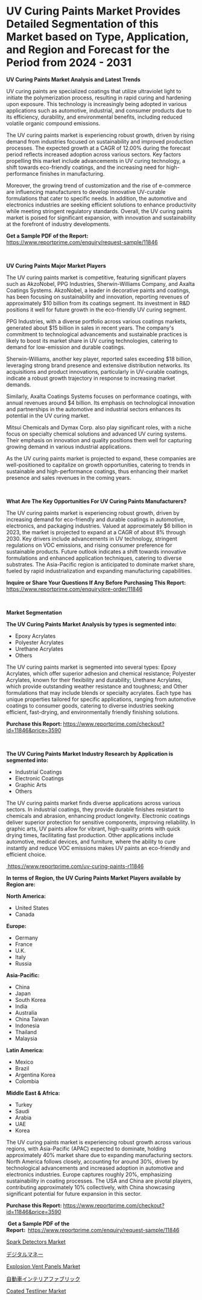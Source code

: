 <p><h1>UV Curing Paints Market Provides Detailed Segmentation of this Market based on Type, Application, and Region and Forecast for the Period from 2024 - 2031</h1></p><p><strong>UV Curing Paints Market Analysis and Latest Trends</strong></p>
<p><p>UV curing paints are specialized coatings that utilize ultraviolet light to initiate the polymerization process, resulting in rapid curing and hardening upon exposure. This technology is increasingly being adopted in various applications such as automotive, industrial, and consumer products due to its efficiency, durability, and environmental benefits, including reduced volatile organic compound emissions.</p><p>The UV curing paints market is experiencing robust growth, driven by rising demand from industries focused on sustainability and improved production processes. The expected growth at a CAGR of 12.00% during the forecast period reflects increased adoption across various sectors. Key factors propelling this market include advancements in UV curing technology, a shift towards eco-friendly coatings, and the increasing need for high-performance finishes in manufacturing.</p><p>Moreover, the growing trend of customization and the rise of e-commerce are influencing manufacturers to develop innovative UV-curable formulations that cater to specific needs. In addition, the automotive and electronics industries are seeking efficient solutions to enhance productivity while meeting stringent regulatory standards. Overall, the UV curing paints market is poised for significant expansion, with innovation and sustainability at the forefront of industry developments.</p></p>
<p><strong>Get a Sample PDF of the Report:&nbsp;</strong> <a href="https://www.reportprime.com/enquiry/request-sample/11846">https://www.reportprime.com/enquiry/request-sample/11846</a></p>
<p>&nbsp;</p>
<p><strong>UV Curing Paints Major Market Players</strong></p>
<p><p>The UV curing paints market is competitive, featuring significant players such as AkzoNobel, PPG Industries, Sherwin-Williams Company, and Axalta Coatings Systems. AkzoNobel, a leader in decorative paints and coatings, has been focusing on sustainability and innovation, reporting revenues of approximately $10 billion from its coatings segment. Its investment in R&D positions it well for future growth in the eco-friendly UV curing segment. </p><p>PPG Industries, with a diverse portfolio across various coatings markets, generated about $15 billion in sales in recent years. The company's commitment to technological advancements and sustainable practices is likely to boost its market share in UV curing technologies, catering to demand for low-emission and durable coatings. </p><p>Sherwin-Williams, another key player, reported sales exceeding $18 billion, leveraging strong brand presence and extensive distribution networks. Its acquisitions and product innovations, particularly in UV-curable coatings, indicate a robust growth trajectory in response to increasing market demands.</p><p>Similarly, Axalta Coatings Systems focuses on performance coatings, with annual revenues around $4 billion. Its emphasis on technological innovation and partnerships in the automotive and industrial sectors enhances its potential in the UV curing market.</p><p>Mitsui Chemicals and Dymax Corp. also play significant roles, with a niche focus on specialty chemical solutions and advanced UV curing systems. Their emphasis on innovation and quality positions them well for capturing growing demand in various industrial applications.</p><p>As the UV curing paints market is projected to expand, these companies are well-positioned to capitalize on growth opportunities, catering to trends in sustainable and high-performance coatings, thus enhancing their market presence and sales revenues in the coming years.</p></p>
<p>&nbsp;</p>
<p><strong>What Are The Key Opportunities For UV Curing Paints Manufacturers?</strong></p>
<p><p>The UV curing paints market is experiencing robust growth, driven by increasing demand for eco-friendly and durable coatings in automotive, electronics, and packaging industries. Valued at approximately $6 billion in 2023, the market is projected to expand at a CAGR of about 8% through 2030. Key drivers include advancements in UV technology, stringent regulations on VOC emissions, and rising consumer preference for sustainable products. Future outlook indicates a shift towards innovative formulations and enhanced application techniques, catering to diverse substrates. The Asia-Pacific region is anticipated to dominate market share, fueled by rapid industrialization and expanding manufacturing capabilities.</p></p>
<p><strong>Inquire or Share Your Questions If Any Before Purchasing This Report:</strong> <a href="https://www.reportprime.com/enquiry/pre-order/11846">https://www.reportprime.com/enquiry/pre-order/11846</a></p>
<p>&nbsp;</p>
<p><strong>Market Segmentation</strong></p>
<p><strong>The UV Curing Paints Market Analysis by types is segmented into:</strong></p>
<p><ul><li>Epoxy Acrylates</li><li>Polyester Acrylates</li><li>Urethane Acrylates</li><li>Others</li></ul></p>
<p><p>The UV curing paints market is segmented into several types: Epoxy Acrylates, which offer superior adhesion and chemical resistance; Polyester Acrylates, known for their flexibility and durability; Urethane Acrylates, which provide outstanding weather resistance and toughness; and Other formulations that may include blends or specialty acrylates. Each type has unique properties tailored for specific applications, ranging from automotive coatings to consumer goods, catering to diverse industries seeking efficient, fast-drying, and environmentally friendly finishing solutions.</p></p>
<p><strong>Purchase this Report:&nbsp;</strong><a href="https://www.reportprime.com/checkout?id=11846&price=3590">https://www.reportprime.com/checkout?id=11846&price=3590</a></p>
<p>&nbsp;</p>
<p><strong>The UV Curing Paints Market Industry Research by Application is segmented into:</strong></p>
<p><ul><li>Industrial Coatings</li><li>Electronic Coatings</li><li>Graphic Arts</li><li>Others</li></ul></p>
<p><p>The UV curing paints market finds diverse applications across various sectors. In industrial coatings, they provide durable finishes resistant to chemicals and abrasion, enhancing product longevity. Electronic coatings deliver superior protection for sensitive components, improving reliability. In graphic arts, UV paints allow for vibrant, high-quality prints with quick drying times, facilitating fast production. Other applications include automotive, medical devices, and furniture, where the ability to cure instantly and reduce VOC emissions makes UV paints an eco-friendly and efficient choice.</p></p>
<p><a href="https://www.reportprime.com/uv-curing-paints-r11846">&nbsp;https://www.reportprime.com/uv-curing-paints-r11846</a></p>
<p><strong>In terms of Region, the UV Curing Paints Market Players available by Region are:</strong></p>
<p>
    <p> <strong> North America: </strong>
        <ul>
            <li>United States</li>
            <li>Canada</li>
        </ul>
        </p> 
    <p> <strong> Europe: </strong>
        <ul>
            <li>Germany</li>
            <li>France</li>
            <li>U.K.</li>
            <li>Italy</li>
            <li>Russia</li>
        </ul>
        </p> 
    <p> <strong> Asia-Pacific: </strong>
        <ul>
            <li>China</li>
            <li>Japan</li>
            <li>South Korea</li>
            <li>India</li>
            <li>Australia</li>
            <li>China Taiwan</li>
            <li>Indonesia</li>
            <li>Thailand</li>
            <li>Malaysia</li>
        </ul>
        </p> 
    <p> <strong> Latin America: </strong>
        <ul>
            <li>Mexico</li>
            <li>Brazil</li>
            <li>Argentina Korea</li>
            <li>Colombia</li>
        </ul>
        </p> 
    <p> <strong> Middle East & Africa: </strong>
        <ul>
            <li>Turkey</li>
            <li>Saudi</li>
            <li>Arabia</li>
            <li>UAE</li>
            <li>Korea</li>
        </ul>
    </p>
    </p>
<p><p>The UV curing paints market is experiencing robust growth across various regions, with Asia-Pacific (APAC) expected to dominate, holding approximately 40% market share due to expanding manufacturing sectors. North America follows closely, accounting for around 30%, driven by technological advancements and increased adoption in automotive and electronics industries. Europe captures roughly 20%, emphasizing sustainability in coating processes. The USA and China are pivotal players, contributing approximately 10% collectively, with China showcasing significant potential for future expansion in this sector.</p></p>
<p><strong>Purchase this Report: </strong><a href="https://www.reportprime.com/checkout?id=11846&price=3590">https://www.reportprime.com/checkout?id=11846&price=3590</a></p>
<p>&nbsp;<strong>Get a Sample PDF of the Report:&nbsp;&nbsp;</strong><a href="https://www.reportprime.com/enquiry/request-sample/11846">https://www.reportprime.com/enquiry/request-sample/11846</a></p>
<p><strong></strong></p>
<p><p><a href="https://medium.com/@bosdendes/global-spark-detectors-market-focus-on-product-type-infra-red-sensor-type-uv-bulb-sensor-5bc49c629e26">Spark Detectors Market</a></p><p><a href="https://medium.com/@tealricheld61/%E3%83%87%E3%82%B8%E3%82%BF%E3%83%AB%E3%83%9E%E3%83%8D%E3%83%BC%E7%94%A3%E6%A5%AD%E5%88%86%E6%9E%90%E3%83%AC%E3%83%9D%E3%83%BC%E3%83%88-%E5%B8%82%E5%A0%B4%E8%A6%8F%E6%A8%A1-%E3%82%B7%E3%82%A7%E3%82%A2-%E3%82%A2%E3%83%97%E3%83%AA%E3%82%B1%E3%83%BC%E3%82%B7%E3%83%A7%E3%83%B3-%E5%9C%B0%E5%9F%9F-%E7%AB%B6%E4%BA%89%E6%88%A6%E7%95%A5%E3%81%AB%E9%96%A2%E3%81%99%E3%82%8B%E3%83%88%E3%83%AC%E3%83%B3%E3%83%89-2024%E5%B9%B4-2031%E5%B9%B4-1acf753aa69f">デジタルマネー</a></p><p><a href="https://medium.com/@bosdendes/explosion-vent-panels-market-outlook-and-forecast-from-2024-to-2031-b70f26ad0325">Explosion Vent Panels Market</a></p><p><a href="https://medium.com/@tealricheld61/%E3%82%B0%E3%83%AD%E3%83%BC%E3%83%90%E3%83%AB%E8%87%AA%E5%8B%95%E8%BB%8A%E5%86%85%E8%A3%85%E3%83%95%E3%82%A1%E3%83%96%E3%83%AA%E3%83%83%E3%82%AF%E5%B8%82%E5%A0%B4%E3%81%AE%E5%8B%95%E5%90%91-2024%E5%B9%B4%E3%81%8B%E3%82%892031%E5%B9%B4%E3%81%BE%E3%81%A7%E3%81%AE%E6%88%90%E9%95%B7%E6%A9%9F%E4%BC%9A%E3%81%A8%E8%AA%B2%E9%A1%8C%E3%81%AB%E9%96%A2%E3%81%99%E3%82%8B%E6%B4%9E%E5%AF%9F-29d107efc0cc">自動車インテリアファブリック</a></p><p><a href="https://issuu.com/reportprime-2/docs/coated-testliner-market-size-2030.p_4865a12ac1ce2d">Coated Testliner Market</a></p></p>